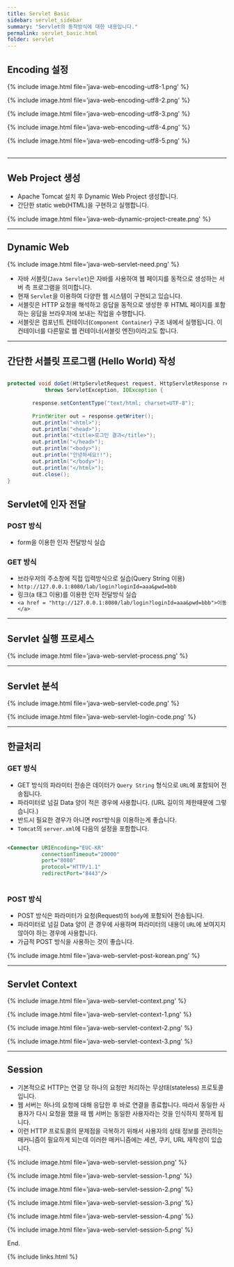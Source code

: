 ```yaml
---
title: Servlet Basic
sidebar: servlet_sidebar
summary: "Servlet의 동작방식에 대한 내용입니다."
permalink: servlet_basic.html
folder: servlet
---
```


## Encoding 설정

{% include image.html
file='java-web-encoding-utf8-1.png'
%}

{% include image.html
file='java-web-encoding-utf8-2.png'
%}

{% include image.html
file='java-web-encoding-utf8-3.png'
%}

{% include image.html
file='java-web-encoding-utf8-4.png'
%}

{% include image.html
file='java-web-encoding-utf8-5.png'
%}
<br><br>

---

## Web Project 생성

* Apache Tomcat 설치 후 Dynamic Web Project 생성합니다.
* 간단한 static web(HTML)을 구현하고 실행합니다.

{% include image.html
file='java-web-dynamic-project-create.png'
%}
<br>

---

## Dynamic Web

{% include image.html
file='java-web-servlet-need.png'
%}
<br>

* 자바 서블릿(`Java Servlet`)은 자바를 사용하여 웹 페이지를 동적으로 생성하는 서버 측 프로그램을 의미합니다.
* 현재 `Servlet`을 이용하여 다양한 웹 시스템이 구현되고 있습니다.
* 서블릿은 HTTP 요청을 해석하고 응답을 동적으로 생성한 후 HTML 페이지를 포함하는 응답을 브라우저에 보내는 작업을 수행합니다.
* 서블릿은 컴포넌트 컨테이너(`Component Container`) 구조 내에서 실행됩니다.
이 컨테이너를 다른말로 웹 컨테이너(서블릿 엔진)이라고도 합니다.

---

## 간단한 서블릿 프로그램 (Hello World) 작성

~~~java 

protected void doGet(HttpServletRequest request, HttpServletResponse response)
			throws ServletException, IOException {
			
		response.setContentType("text/html; charset=UTF-8");
		
		PrintWriter out = response.getWriter();
		out.println("<html>");
		out.println("<head>");
		out.println("<title>로그인 결과</title>");
		out.println("</head>");
		out.println("<body>");
		out.println("안녕하세요!!");
		out.println("</body>");
		out.println("</html>");
		out.close();
}

~~~

## Servlet에 인자 전달

### POST 방식

* form을 이용한 인자 전달방식 실습

### GET 방식

* 브라우저의 주소창에 직접 입력방식으로 실습(Query String 이용)
* `http://127.0.0.1:8080/lab/login?loginId=aaa&pwd=bbb`
* 링크(a 태그 이용)를 이용한 인자 전달방식 실습
* `<a href = "http://127.0.0.1:8080/lab/login?loginId=aaa&pwd=bbb">이동</a>`

---

## Servlet 실행 프로세스

{% include image.html
file='java-web-servlet-process.png'
%}

---

## Servlet 분석

{% include image.html
file='java-web-servlet-code.png'
%}

{% include image.html
file='java-web-servlet-login-code.png'
%}

---

## 한글처리

### GET 방식

* GET 방식의 파라미터 전송은 데이터가 `Query String` 형식으로 `URL`에 포함되어 전송됩니다. 
* 파라미터로 넘길 Data 양이 적은 경우에 사용합니다. (URL 길이의 제한때문에 그렇습니다.)
* 반드시 필요한 경우가 아니면 `POST`방식을 이용하는게 좋습니다.
* `Tomcat`의 `server.xml`에 다음의 설정을 포함합니다.

~~~xml

<Connector URIEncoding="EUC-KR" 
           connectionTimeout="20000" 
           port="8080" 
           protocol="HTTP/1.1" 
           redirectPort="8443"/>
    
~~~

### POST 방식

* POST 방식은 파라미터가 요청(Request)의 `body`에 포함되어 전송됩니다.
* 파라미터로 넘길 Data 양이 큰 경우에 사용하며 파라미터의 내용이 `URL`에 보여지지 않아야 하는 경우에 사용합니다.
* 가급적 POST 방식을 사용하는 것이 좋습니다.

{% include image.html
file='java-web-servlet-post-korean.png'
%}

--- 

## Servlet Context

{% include image.html
file='java-web-servlet-context.png'
%}

{% include image.html
file='java-web-servlet-context-1.png'
%}

{% include image.html
file='java-web-servlet-context-2.png'
%}

{% include image.html
file='java-web-servlet-context-3.png'
%}

---

## Session

* 기본적으로 HTTP는 연결 당 하나의 요청만 처리하는 무상태(stateless) 프로토콜입니다.
* 웹 서버는 하나의 요청에 대해 응답한 후 바로 연결을 종료합니다. 따라서 동일한 사용자가 
다시 요청을 했을 때 웹 서버는 동일한 사용자라는 것을 인식하지 못하게 됩니다.
* 이런 HTTP 프로토콜의 문제점을 극복하기 위해서 사용자의 상태 정보를 관리하는 매커니즘이 필요하게 되는데 
이러한 매커니즘에는 세션, 쿠키, URL 재작성이 있습니다. 

{% include image.html
file='java-web-servlet-session.png'
%}

{% include image.html
file='java-web-servlet-session-1.png'
%}

{% include image.html
file='java-web-servlet-session-2.png'
%}

{% include image.html
file='java-web-servlet-session-3.png'
%}

{% include image.html
file='java-web-servlet-session-4.png'
%}

{% include image.html
file='java-web-servlet-session-5.png'
%}




End.

{% include links.html %}
